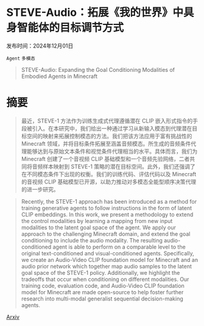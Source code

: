 # STEVE-Audio：拓展《我的世界》中具身智能体的目标调节方式

发布时间：2024年12月01日

`Agent` `多模态`

> STEVE-Audio: Expanding the Goal Conditioning Modalities of Embodied Agents in Minecraft

# 摘要

> 最近，STEVE-1 方法作为训练生成式代理遵循潜在 CLIP 嵌入形式指令的手段被引入。在本研究中，我们给出一种通过学习从新输入模态到代理潜在目标空间的映射来拓展控制模态的方法。我们把该方法应用于富有挑战性的 Minecraft 领域，并将目标条件拓展至涵盖音频模态。所生成的音频条件代理能够达到与原始文本条件和视觉条件代理相当的水平。具体而言，我们为 Minecraft 创建了一个音视频 CLIP 基础模型和一个音频先验网络，二者共同将音频样本映射到 STEVE-1 策略的潜在目标空间。此外，我们还强调了在不同模态条件下出现的权衡。我们的训练代码、评估代码以及 Minecraft 的音视频 CLIP 基础模型已开源，以助力推动对多模态全能型顺序决策代理的进一步研究。

> Recently, the STEVE-1 approach has been introduced as a method for training generative agents to follow instructions in the form of latent CLIP embeddings. In this work, we present a methodology to extend the control modalities by learning a mapping from new input modalities to the latent goal space of the agent. We apply our approach to the challenging Minecraft domain, and extend the goal conditioning to include the audio modality. The resulting audio-conditioned agent is able to perform on a comparable level to the original text-conditioned and visual-conditioned agents. Specifically, we create an Audio-Video CLIP foundation model for Minecraft and an audio prior network which together map audio samples to the latent goal space of the STEVE-1 policy. Additionally, we highlight the tradeoffs that occur when conditioning on different modalities. Our training code, evaluation code, and Audio-Video CLIP foundation model for Minecraft are made open-source to help foster further research into multi-modal generalist sequential decision-making agents.

[Arxiv](https://arxiv.org/abs/2412.00949)